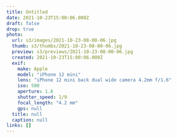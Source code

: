 ```yaml
---
title: Untitled
date: 2021-10-23T15:00:06.000Z
draft: false
drop: true
photo:
  url: s3/images/2021-10-23-08-00-06.jpg
  thumb: s3/thumbs/2021-10-23-08-00-06.jpg
  preview: s3/previews/2021-10-23-08-00-06.jpg
  created: 2021-10-23T15:00:06.000Z
  exif:
    make: Apple
    model: "iPhone 12 mini"
    lens: "iPhone 12 mini back dual wide camera 4.2mm f/1.6"
    iso: 500
    aperture: 1.6
    shutter_speed: 1/9
    focal_length: "4.2 mm"
    gps: null
  title: null
  caption: null
links: []
---
```

